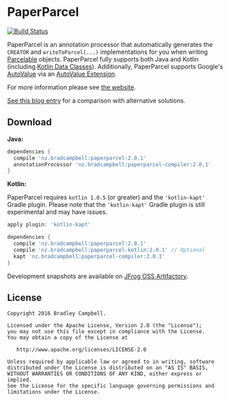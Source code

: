 # PaperParcel

[![Build Status](https://travis-ci.org/grandstaish/paperparcel.svg?branch=master)](https://travis-ci.org/grandstaish/paperparcel)

PaperParcel is an annotation processor that automatically generates the `CREATOR` and `writeToParcel(...)` implementations for you when writing [Parcelable](http://developer.android.com/intl/es/reference/android/os/Parcelable.html) objects. PaperParcel fully supports both Java and Kotlin (including [Kotlin Data Classes](https://kotlinlang.org/docs/reference/data-classes.html)). Additionally, PaperParcel supports Google's [AutoValue](https://github.com/google/auto/tree/master/value) via an [AutoValue Extension](http://jakewharton.com/presentation/2016-03-08-ny-android-meetup/).

For more information please see [the website](http://grandstaish.github.io/paperparcel/).

[See this blog entry](http://blog.bradcampbell.nz/a-comparison-of-parcelable-boilerplate-libraries/) for a comparison with alternative solutions. 

## Download

**Java:**

```groovy
dependencies {
  compile 'nz.bradcampbell:paperparcel:2.0.1'
  annotationProcessor 'nz.bradcampbell:paperparcel-compiler:2.0.1'
}
```

**Kotlin:**

PaperParcel requires `kotlin 1.0.5` (or greater) and the `'kotlin-kapt'` Gradle plugin. Please note that the `'kotlin-kapt'` Gradle plugin is still experimental and may have issues.

```groovy
apply plugin: 'kotlin-kapt'

dependencies {
  compile 'nz.bradcampbell:paperparcel:2.0.1'
  compile 'nz.bradcampbell:paperparcel-kotlin:2.0.1' // Optional
  kapt 'nz.bradcampbell:paperparcel-compiler:2.0.1'
}
```

Development snapshots are available on [JFrog OSS Artifactory](https://oss.jfrog.org/oss-snapshot-local).

## License
    Copyright 2016 Bradley Campbell.
    
    Licensed under the Apache License, Version 2.0 (the "License");
    you may not use this file except in compliance with the License.
    You may obtain a copy of the License at

       http://www.apache.org/licenses/LICENSE-2.0

    Unless required by applicable law or agreed to in writing, software
    distributed under the License is distributed on an "AS IS" BASIS,
    WITHOUT WARRANTIES OR CONDITIONS OF ANY KIND, either express or implied.
    See the License for the specific language governing permissions and
    limitations under the License.
